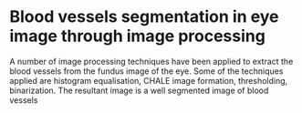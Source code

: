 # Blood vessels segmentation in eye image through image processing

A number of image processing techniques have been applied to extract the blood vessels from the fundus image of the eye. Some of the techniques
applied are histogram equalisation, CHALE image formation, thresholding, binarization. 
The resultant image is a well segmented image of blood vessels
